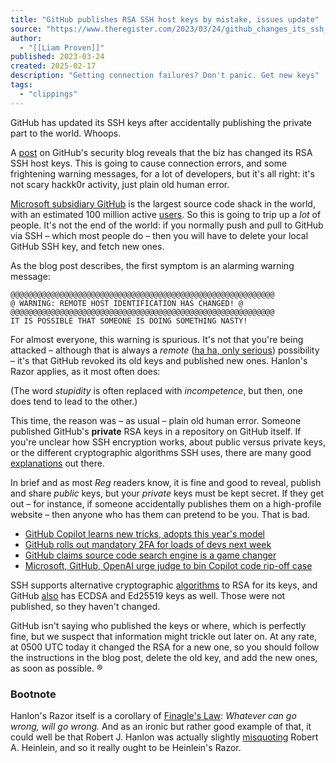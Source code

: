 ```yaml
---
title: "GitHub publishes RSA SSH host keys by mistake, issues update"
source: "https://www.theregister.com/2023/03/24/github_changes_its_ssh_host/?utm_source=daily&utm_medium=newsletter&utm_content=top-article"
author:
  - "[[Liam Proven]]"
published: 2023-03-24
created: 2025-02-17
description: "Getting connection failures? Don't panic. Get new keys"
tags:
  - "clippings"
---
```

GitHub has updated its SSH keys after accidentally publishing the private part to the world. Whoops.

A [post](https://github.blog/2023-03-23-we-updated-our-rsa-ssh-host-key/) on GitHub's security blog reveals that the biz has changed its RSA SSH host keys. This is going to cause connection errors, and some frightening warning messages, for a lot of developers, but it's all right: it's not scary hackk0r activity, just plain old human error.

[Microsoft subsidiary GitHub](https://www.theregister.com/2018/06/04/microsoft_buys_github/) is the largest source code shack in the world, with an estimated 100 million active [users](https://github.blog/2023-01-25-100-million-developers-and-counting/). So this is going to trip up a *lot* of people. It's not the end of the world: if you normally push and pull to GitHub via SSH – which most people do – then you will have to delete your local GitHub SSH key, and fetch new ones.

As the blog post describes, the first symptom is an alarming warning message:

```
@@@@@@@@@@@@@@@@@@@@@@@@@@@@@@@@@@@@@@@@@@@@@@@@@@@@@@@@@@@
@ WARNING: REMOTE HOST IDENTIFICATION HAS CHANGED! @
@@@@@@@@@@@@@@@@@@@@@@@@@@@@@@@@@@@@@@@@@@@@@@@@@@@@@@@@@@@
IT IS POSSIBLE THAT SOMEONE IS DOING SOMETHING NASTY!
```

For almost everyone, this warning is spurious. It's not that you're being attacked – although that is always a *remote* ([ha ha, only serious](https://en.wiktionary.org/wiki/ha_ha_only_serious)) possibility – it's that GitHub revoked its old keys and published new ones. Hanlon's Razor applies, as it most often does:

(The word *stupidity* is often replaced with *incompetence*, but then, one does tend to lead to the other.)

This time, the reason was – as usual – plain old human error. Someone published GitHub's **private** RSA keys in a repository on GitHub itself. If you're unclear how SSH encryption works, about public versus private keys, or the different cryptographic algorithms SSH uses, there are many good [explanations](https://www.digitalocean.com/community/tutorials/understanding-the-ssh-encryption-and-connection-process) out there.

In brief and as most *Reg* readers know, it is fine and good to reveal, publish and share *public* keys, but your *private* keys must be kept secret. If they get out – for instance, if someone accidentally publishes them on a high-profile website – then anyone who has them can pretend to be you. That is bad.

- [GitHub Copilot learns new tricks, adopts this year's model](https://www.theregister.com/2023/03/22/github_copilot_learns_new_tricks/)
- [GitHub rolls out mandatory 2FA for loads of devs next week](https://www.theregister.com/2023/03/09/github_2fa_requirement/)
- [GitHub claims source code search engine is a game changer](https://www.theregister.com/2023/02/07/github_code_search/)
- [Microsoft, GitHub, OpenAI urge judge to bin Copilot code rip-off case](https://www.theregister.com/2023/01/31/microsoft_github_openai_copilot/)

SSH supports alternative cryptographic [algorithms](https://goteleport.com/blog/comparing-ssh-keys/) to RSA for its keys, and GitHub [also](https://docs.github.com/en/authentication/keeping-your-account-and-data-secure/githubs-ssh-key-fingerprints) has ECDSA and Ed25519 keys as well. Those were not published, so they haven't changed.

GitHub isn't saying who published the keys or where, which is perfectly fine, but we suspect that information might trickle out later on. At any rate, at 0500 UTC today it changed the RSA for a new one, so you should follow the instructions in the blog post, delete the old key, and add the new ones, as soon as possible. ®

### Bootnote

Hanlon's Razor itself is a corollary of [Finagle's Law](http://www.catb.org/jargon/html/F/Finagles-Law.html): *Whatever can go wrong, will go wrong.* And as an ironic but rather good example of that, it could well be that Robert J. Hanlon was actually slightly [misquoting](https://quoteinvestigator.com/2016/12/30/not-malice/) Robert A. Heinlein, and so it really ought to be Heinlein's Razor.